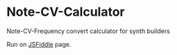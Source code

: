 # Note-CV-Calculator
Note-CV-Frequency convert calculator for synth builders


Run on [JSFiddle](https://jsfiddle.net/kurogedelic/Lfd7a4yg/) page.
